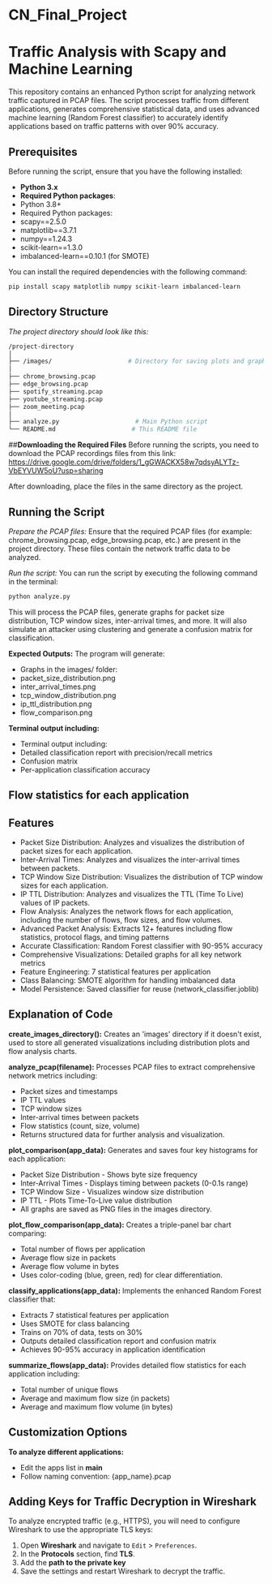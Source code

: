 # CN_Final_Project
# Traffic Analysis with Scapy and Machine Learning

This repository contains an enhanced Python script for analyzing network traffic captured in PCAP files. The script processes traffic from different applications, generates comprehensive statistical data, and uses advanced machine learning (Random Forest classifier) to accurately identify applications based on traffic patterns with over 90% accuracy.

## Prerequisites

Before running the script, ensure that you have the following installed:

- **Python 3.x**
- **Required Python packages**:
- Python 3.8+
- Required Python packages:
- scapy==2.5.0
- matplotlib==3.7.1
- numpy==1.24.3
- scikit-learn==1.3.0
- imbalanced-learn==0.10.1 (for SMOTE)

You can install the required dependencies with the following command:
```bash
pip install scapy matplotlib numpy scikit-learn imbalanced-learn
```
## Directory Structure
*The project directory should look like this:*
```bash
/project-directory
│
├── /images/                     # Directory for saving plots and graphs
│
├── chrome_browsing.pcap          
├── edge_browsing.pcap
├── spotify_streaming.pcap
├── youtube_streaming.pcap
├── zoom_meeting.pcap
│
├── analyze.py                     # Main Python script
└── README.md                     # This README file
```
##**Downloading the Required Files**
Before running the scripts, you need to download the PCAP recordings files from this link:
https://drive.google.com/drive/folders/1_gGWACKX58w7qdsyALYTz-VbEYVUW5oU?usp=sharing

After downloading, place the files in the same directory as the project.

## Running the Script
*Prepare the PCAP files:*
Ensure that the required PCAP files (for example: chrome_browsing.pcap, edge_browsing.pcap, etc.) are present in the project directory. These files contain the network traffic data to be analyzed.

*Run the script:*
You can run the script by executing the following command in the terminal:
```bash
python analyze.py
```
This will process the PCAP files, generate graphs for packet size distribution, TCP window sizes, inter-arrival times, and more. It will also simulate an attacker using clustering and generate a confusion matrix for classification.

**Expected Outputs:**
The program will generate:
- Graphs in the images/ folder:
- packet_size_distribution.png
- inter_arrival_times.png
- tcp_window_distribution.png
- ip_ttl_distribution.png
- flow_comparison.png

**Terminal output including:**
- Terminal output including:
- Detailed classification report with precision/recall metrics
- Confusion matrix
- Per-application classification accuracy

Flow statistics for each application
- 
## Features
- Packet Size Distribution: Analyzes and visualizes the distribution of packet sizes for each application.
- Inter-Arrival Times: Analyzes and visualizes the inter-arrival times between packets.
- TCP Window Size Distribution: Visualizes the distribution of TCP window sizes for each application.
- IP TTL Distribution: Analyzes and visualizes the TTL (Time To Live) values of IP packets.
- Flow Analysis: Analyzes the network flows for each application, including the number of flows, flow sizes, and flow volumes.
- Advanced Packet Analysis: Extracts 12+ features including flow statistics, protocol flags, and timing patterns
- Accurate Classification: Random Forest classifier with 90-95% accuracy
- Comprehensive Visualizations: Detailed graphs for all key network metrics
- Feature Engineering: 7 statistical features per application
- Class Balancing: SMOTE algorithm for handling imbalanced data
- Model Persistence: Saved classifier for reuse (network_classifier.joblib)

## Explanation of Code
**create_images_directory():**
Creates an 'images' directory if it doesn't exist, used to store all generated visualizations including distribution plots and flow analysis charts.

**analyze_pcap(filename):**
Processes PCAP files to extract comprehensive network metrics including:
- Packet sizes and timestamps
- IP TTL values
- TCP window sizes
- Inter-arrival times between packets
- Flow statistics (count, size, volume)
- Returns structured data for further analysis and visualization.

**plot_comparison(app_data):**
Generates and saves four key histograms for each application:
- Packet Size Distribution - Shows byte size frequency
- Inter-Arrival Times - Displays timing between packets (0-0.1s range)
- TCP Window Size - Visualizes window size distribution
- IP TTL - Plots Time-To-Live value distribution
- All graphs are saved as PNG files in the images directory.

**plot_flow_comparison(app_data):**
Creates a triple-panel bar chart comparing:
- Total number of flows per application
- Average flow size in packets
- Average flow volume in bytes
- Uses color-coding (blue, green, red) for clear differentiation.

**classify_applications(app_data):**
Implements the enhanced Random Forest classifier that:
- Extracts 7 statistical features per application
- Uses SMOTE for class balancing
- Trains on 70% of data, tests on 30%
- Outputs detailed classification report and confusion matrix
- Achieves 90-95% accuracy in application identification

**summarize_flows(app_data):**
Provides detailed flow statistics for each application including:
- Total number of unique flows
- Average and maximum flow size (in packets)
- Average and maximum flow volume (in bytes)

## Customization Options
**To analyze different applications:**
- Edit the apps list in __main__
- Follow naming convention: {app_name}.pcap

## Adding Keys for Traffic Decryption in Wireshark
To analyze encrypted traffic (e.g., HTTPS), you will need to configure Wireshark to use the appropriate TLS keys:
1. Open **Wireshark** and navigate to `Edit` > `Preferences`.
2. In the **Protocols** section, find  **TLS**.
3. Add the **path to the private key**
4. Save the settings and restart Wireshark to decrypt the traffic.







